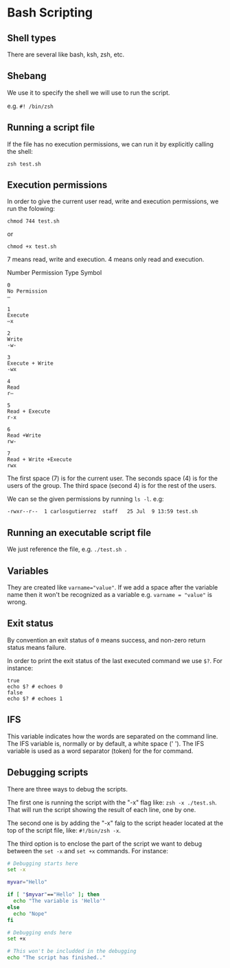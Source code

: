 # Bash Scripting

## Shell types

There are several like bash, ksh, zsh, etc.

## Shebang

We use it to specify the shell we will use to run the script.

e.g. `#! /bin/zsh`

## Running a script file

If the file has no execution permissions, we can run it by explicitly calling the shell:

```
zsh test.sh
```

## Execution permissions

In order to give the current user read, write and execution permissions, we run the folowing:

```
chmod 744 test.sh
```

or

```
chmod +x test.sh
```

7 means read, write and execution. 4 means only read and execution.

Number	Permission Type	Symbol

```
0	
No Permission	
—

1	
Execute	
–x

2	
Write	
-w-

3	
Execute + Write	
-wx

4	
Read	
r–

5	
Read + Execute	
r-x

6	
Read +Write	
rw-

7	
Read + Write +Execute	
rwx
```

The first space (7) is for the current user. The seconds space (4) is for the users of the group. The third space (second 4) is for the rest of the users.

We can se the given permissions by running `ls -l`. e.g:

```
-rwxr--r--  1 carlosgutierrez  staff   25 Jul  9 13:59 test.sh
```

## Running an executable script file

We just reference the file, e.g. `./test.sh `.

## Variables

They are created like `varname="value"`. If we add a space after the variable name then it won't be recognized as a variable e.g. `varname = "value"` is wrong.

## Exit status

By convention an exit status of `0` means success, and non-zero return status means failure.

In order to print the exit status of the last executed command we use `$?`. For instance:

```
true
echo $? # echoes 0
false
echo $? # echoes 1
```

## IFS

This variable indicates how the words are separated on the command line. The IFS variable is, normally or by default, a white space (' '). The IFS variable is used as a word separator (token) for the for command.

## Debugging scripts

There are three ways to debug the scripts.

The first one is running the script with the "-x" flag like: `zsh -x ./test.sh`. That will run the script showing the result of each line, one by one.

The second one is by adding the "-x" falg to the script header located at the top of the script file, like: `#!/bin/zsh -x`.

The third option is to enclose the part of the script we want to debug between the `set -x` and `set +x` commands. For instance:

```bash
# Debugging starts here
set -x

myvar="Hello"

if [ "$myvar"=="Hello" ]; then
  echo "The variable is 'Hello'"
else
  echo "Nope"
fi

# Debugging ends here
set +x

# This won't be includded in the debugging
echo "The script has finished.."
```
